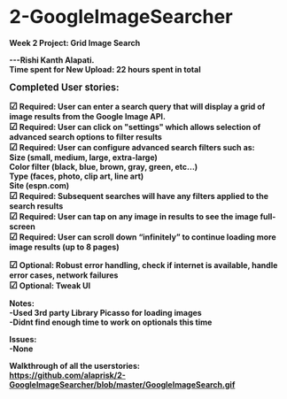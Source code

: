 <big><b>2-GoogleImageSearcher
======================
<b></big>

Week 2 Project: Grid Image Search

---Rishi Kanth Alapati.<br>
Time spent for New Upload: 22 hours spent in total<br>

<b><big>Completed User stories:<b></big><br>

<big>&#9745;</big> Required: User can enter a search query that will display a grid of image results from the Google Image API.<br>
<big>&#9745;</big> Required: User can click on "settings" which allows selection of advanced search options to filter results<br>
<big>&#9745;</big> Required: User can configure advanced search filters such as:<br>
          Size (small, medium, large, extra-large)<br>
          Color filter (black, blue, brown, gray, green, etc...)<br>
          Type (faces, photo, clip art, line art)<br>
          Site (espn.com)<br>
<big>&#9745;</big> Required: Subsequent searches will have any filters applied to the search results<br>
<big>&#9745;</big> Required: User can tap on any image in results to see the image full-screen<br>
<big>&#9745;</big> Required: User can scroll down “infinitely” to continue loading more image results (up to 8 pages)<br>

<big>&#9745;</big> Optional: Robust error handling, check if internet is available, handle error cases, network failures<br>
<big>&#9745;</big> Optional: Tweak UI<br>

Notes:<br>
-Used 3rd party Library Picasso for loading images<br>
-Didnt find enough time to work on optionals this time<br>

Issues:<br>
-None<br>

Walkthrough of all the userstories:<br> https://github.com/alaprisk/2-GoogleImageSearcher/blob/master/GoogleImageSearch.gif<br>

